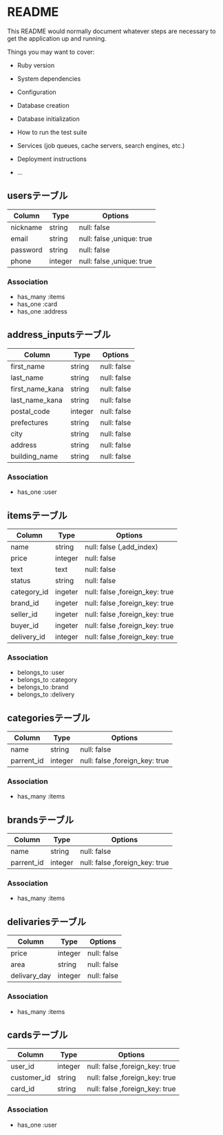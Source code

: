# README

This README would normally document whatever steps are necessary to get the
application up and running.

Things you may want to cover:

* Ruby version

* System dependencies

* Configuration

* Database creation

* Database initialization

* How to run the test suite

* Services (job queues, cache servers, search engines, etc.)

* Deployment instructions



* ...





## usersテーブル

|Column           |Type    |Options                         |
|-----------------|--------|--------------------------------|
|nickname         |string  |null: false                     |
|email            |string  |null: false ,unique: true       |
|password         |string  |null: false                     |
|phone            |integer |null: false ,unique: true       |

### Association
- has_many :items
- has_one :card
- has_one :address



## address_inputsテーブル

|Column           |Type    |Options                         |
|-----------------|--------|--------------------------------|
|first_name       |string  |null: false                     |
|last_name        |string  |null: false                     |
|first_name_kana  |string  |null: false                     |
|last_name_kana   |string  |null: false                     |
|postal_code      |integer |null: false                     |
|prefectures      |string  |null: false                     |
|city             |string  |null: false                     |
|address          |string  |null: false                     |
|building_name    |string  |null: false                     |

### Association
- has_one :user


## itemsテーブル

|Column           |Type    |Options                         |
|-----------------|--------|--------------------------------|
|name             |string  |null: false (,add_index)        |
|price            |integer |null: false                     |
|text             |text    |null: false                     |
|status           |string  |null: false                     |
|category_id      |ingeter |null: false ,foreign_key: true  |
|brand_id         |ingeter |null: false ,foreign_key: true  |
|seller_id        |ingeter |null: false ,foreign_key: true  |
|buyer_id         |ingeter |null: false ,foreign_key: true  |
|delivery_id      |integer |null: false ,foreign_key: true  |

### Association
- belongs_to :user
- belongs_to :category
- belongs_to :brand
- belongs_to :delivery



## categoriesテーブル

|Column           |Type    |Options                         |
|-----------------|--------|--------------------------------|
|name             |string  |null: false                     |
|parrent_id       |integer |null: false ,foreign_key: true  |

### Association
- has_many :items



## brandsテーブル

|Column           |Type    |Options                         |
|-----------------|--------|--------------------------------|
|name             |string  |null: false                     |
|parrent_id       |integer |null: false ,foreign_key: true  |

### Association
- has_many :items



## delivariesテーブル

|Column           |Type    |Options                         |
|-----------------|--------|--------------------------------|
|price            |integer |null: false                     |
|area             |string  |null: false                     |
|delivary_day     |integer |null: false                     |

### Association
- has_many :items



## cardsテーブル

|Column           |Type    |Options                         |
|-----------------|--------|--------------------------------|
|user_id          |integer |null: false ,foreign_key: true  |
|customer_id      |string  |null: false ,foreign_key: true  |
|card_id          |string  |null: false ,foreign_key: true  |

### Association
- has_one :user


